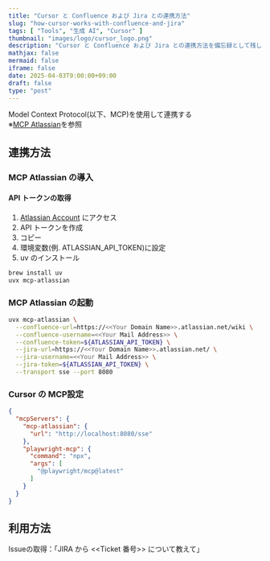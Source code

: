 ```yaml
---
title: "Cursor と Confluence および Jira との連携方法"
slug: "how-cursor-works-with-confluence-and-jira"
tags: [ "Tools", "生成 AI", "Cursor" ]
thumbnail: "images/logo/cursor_logo.png"
description: "Cursor と Confluence および Jira との連携方法を備忘録として残しておく"
mathjax: false
mermaid: false
iframe: false
date: 2025-04-03T9:00:00+09:00
draft: false
type: "post"
---
```


Model Context Protocol(以下、MCP)を使用して連携する  
※[MCP Atlassian](https://github.com/sooperset/mcp-atlassian)を参照

## 連携方法

### MCP Atlassian の導入

#### API トークンの取得

1. [Atlassian Account](https://id.atlassian.com/manage-profile/security/api-tokens) にアクセス
2. API トークンを作成
3. コピー
4. 環境変数(例. ATLASSIAN_API_TOKEN)に設定
5. uv のインストール

```sh
brew install uv
uvx mcp-atlassian
```

### MCP Atlassian の起動

```sh
uvx mcp-atlassian \
  --confluence-url=https://<<Your Domain Name>>.atlassian.net/wiki \
  --confluence-username=<<Your Mail Address>> \
  --confluence-token=${ATLASSIAN_API_TOKEN} \
  --jira-url=https://<<Your Domain Name>>.atlassian.net/ \
  --jira-username=<<Your Mail Address>> \
  --jira-token=${ATLASSIAN_API_TOKEN} \
  --transport sse --port 8080
```

### Cursor の MCP設定

```json
{
  "mcpServers": {
    "mcp-atlassian": {
      "url": "http://localhost:8080/sse"
    },
    "playwright-mcp": {
      "command": "npx",
      "args": [
        "@playwright/mcp@latest"
      ]
    }
  }
}
```

## 利用方法

Issueの取得：「JIRA から <<Ticket 番号>> について教えて」
